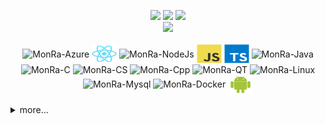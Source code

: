 <!--Hello
<h2><img src="https://emojis.slackmojis.com/emojis/images/1531849430/4246/blob-sunglasses.gif?1531849430" width="30"/> Hi There👋 , I'm MonRá! <img src="https://media.giphy.com/media/12oufCB0MyZ1Go/giphy.gif" width="50"><img src="https://i.giphy.com/9KawrQzIwdAYg.webp" width="50"></h2>
-->

<div>
  </p>
  <div align="center">
   <a href="https://www.facebook.com/ramon.chaib" target="_blank"><img src="https://img.shields.io/badge/-Facebook-%230077B5?style=for-the-badge&logo=facebook&logoColor=white" target="_blank"></a> 
  <a href="https://www.instagram.com/monrapps/" target="_blank"><img src="https://img.shields.io/badge/-Instagram-%23E4405F?style=for-the-badge&logo=instagram&logoColor=white" target="_blank"></a>
  <a href="https://www.linkedin.com/in/ramon-chaib-27007635/" target="_blank"><img src="https://img.shields.io/badge/-LinkedIn-%230077B5?style=for-the-badge&logo=linkedin&logoColor=white" target="_blank"></a>   
</div>

<div align="center">
  <img src="https://i.giphy.com/MM0Jrc8BHKx3y.webp">
</div>
  
 <div style="display: inline_block" align="center"><br>
  <img align="center" alt="MonRa-Azure" height="30" width="40" src="https://cdn.jsdelivr.net/gh/devicons/devicon/icons/azure/azure-original.svg">
  <img align="center" alt="MonRa-React" height="30" width="40" src="https://raw.githubusercontent.com/devicons/devicon/master/icons/react/react-original.svg">
  <img align="center" alt="MonRa-NodeJs" height="30" width="40" src="https://cdn.jsdelivr.net/gh/devicons/devicon/icons/nodejs/nodejs-original.svg">
  <img align="center" alt="MonRa-Js" height="30" width="40" src="https://raw.githubusercontent.com/devicons/devicon/master/icons/javascript/javascript-original.svg">     <img align="center" alt="MonRa-Ts" height="30" width="40" src="https://raw.githubusercontent.com/devicons/devicon/master/icons/typescript/typescript-original.svg">
  <img align="center" alt="MonRa-Java" height="30" width="40" src="https://cdn.jsdelivr.net/gh/devicons/devicon/icons/java/java-original.svg">
  <img align="center" alt="MonRa-C" height="30" width="40" src="https://cdn.jsdelivr.net/gh/devicons/devicon/icons/c/c-original.svg">
  <img align="center" alt="MonRa-CS" height="30" width="40" src="https://cdn.jsdelivr.net/gh/devicons/devicon/icons/csharp/csharp-original.svg">
  <img align="center" alt="MonRa-Cpp" height="30" width="40" src="https://cdn.jsdelivr.net/gh/devicons/devicon/icons/cplusplus/cplusplus-original.svg">
  <img align="center" alt="MonRa-QT" height="30" width="40" src="https://cdn.jsdelivr.net/gh/devicons/devicon/icons/qt/qt-original.svg">
  <img align="center" alt="MonRa-Linux" height="30" width="40" src="https://cdn.jsdelivr.net/gh/devicons/devicon/icons/linux/linux-original.svg">
  <img align="center" alt="MonRa-Mysql" height="30" width="40" src="https://cdn.jsdelivr.net/gh/devicons/devicon/icons/mysql/mysql-original.svg">
  <img align="center" alt="MonRa-Docker" height="30" width="40" src="https://cdn.jsdelivr.net/gh/devicons/devicon/icons/docker/docker-original.svg">  
  <img align="center" alt="MonRa-Android" height="30" width="40" src="https://github.com/devicons/devicon/blob/master/icons/android/android-original.svg">
  
</div>
</a>

</br>
<!--
[![github activity graph](https://activity-graph.herokuapp.com/graph?username=monrapps&theme=chartreuse-dark)](https://github.com/monrapps/)
-->
<div>
<details>
      <summary>more...</summary>
      
<!--
### <img src="https://media.giphy.com/media/VgCDAzcKvsR6OM0uWg/giphy.gif" width="50"> A little more about me...  

```javascript
const monra = {
    pronouns: "He" | "Him",
    code: ["any"],
    askMeAbout: ["any"],
    technologies: {
        backEnd: {
            js: ["any"],
        },
        mobileApp: {
            native: ["Android Development"]
        },
        devOps: ["AWS", "Docker🐳", "Route53", "Nginx"],
        databases: ["mongo", "MySql", "sqlite"],
        misc: ["Firebase", "Socket.IO", "selenium", "open-cv", "php", "SuiteApp"]
    },
    architecture: ["Serverless Architecture", "Progressive web applications", "Single page applications"],
    currentFocus: "Building Robots to ease opertations",
    funFact: "There are two ways to write error-free programs; only the third one works"
};
```
-->

---
<!--START_SECTION:waka-->
![Code Time](http://img.shields.io/badge/Code%20Time-1%2C358%20hrs%2041%20mins-blue)

![Profile Views](http://img.shields.io/badge/Profile%20Views-0-blue)

![Lines of code](https://img.shields.io/badge/From%20Hello%20World%20I%27ve%20Written-4.9%20million%20lines%20of%20code-blue)

**🐱 My GitHub Data** 

> 📦 79.5 kB Used in GitHub's Storage 
 > 
> 🏆 5,018 Contributions in the Year 2025
 > 
> 🚫 Not Opted to Hire
 > 
> 📜 25 Public Repositories 
 > 
> 🔑 23 Private Repositories 
 > 
**I'm an Early 🐤** 

```text
🌞 Morning                9640 commits        ████████░░░░░░░░░░░░░░░░░   31.24 % 
🌆 Daytime                12877 commits       ██████████░░░░░░░░░░░░░░░   41.73 % 
🌃 Evening                4255 commits        ███░░░░░░░░░░░░░░░░░░░░░░   13.79 % 
🌙 Night                  4084 commits        ███░░░░░░░░░░░░░░░░░░░░░░   13.24 % 
```
📅 **I'm Most Productive on Thursday** 

```text
Monday                   5665 commits        █████░░░░░░░░░░░░░░░░░░░░   18.36 % 
Tuesday                  5802 commits        █████░░░░░░░░░░░░░░░░░░░░   18.80 % 
Wednesday                5914 commits        █████░░░░░░░░░░░░░░░░░░░░   19.17 % 
Thursday                 6633 commits        █████░░░░░░░░░░░░░░░░░░░░   21.50 % 
Friday                   4273 commits        ███░░░░░░░░░░░░░░░░░░░░░░   13.85 % 
Saturday                 1480 commits        █░░░░░░░░░░░░░░░░░░░░░░░░   04.80 % 
Sunday                   1089 commits        █░░░░░░░░░░░░░░░░░░░░░░░░   03.53 % 
```


📊 **This Week I Spent My Time On** 

```text
🕑︎ Time Zone: America/Sao_Paulo

💬 Programming Languages: 
Bash                     1 hr 57 mins        ████████████░░░░░░░░░░░░░   47.34 % 
Other                    58 mins             ██████░░░░░░░░░░░░░░░░░░░   23.59 % 
Markdown                 26 mins             ███░░░░░░░░░░░░░░░░░░░░░░   10.80 % 
JavaScript               16 mins             ██░░░░░░░░░░░░░░░░░░░░░░░   06.71 % 
Text                     9 mins              █░░░░░░░░░░░░░░░░░░░░░░░░   03.79 % 

🔥 Editors: 
Cursor                   3 hrs 55 mins       ████████████████████████░   94.95 % 
VS Code                  12 mins             █░░░░░░░░░░░░░░░░░░░░░░░░   05.05 % 

🐱‍💻 Projects: 
gww-v6i_jiga             1 hr 23 mins        ████████░░░░░░░░░░░░░░░░░   33.54 % 
gww-v6i                  53 mins             █████░░░░░░░░░░░░░░░░░░░░   21.54 % 
upgrade                  43 mins             ████░░░░░░░░░░░░░░░░░░░░░   17.73 % 
nlm-gww-watcher          32 mins             ███░░░░░░░░░░░░░░░░░░░░░░   13.18 % 
buildroot                22 mins             ██░░░░░░░░░░░░░░░░░░░░░░░   08.97 % 

💻 Operating System: 
WSL                      3 hrs 55 mins       ████████████████████████░   94.95 % 
Windows                  12 mins             █░░░░░░░░░░░░░░░░░░░░░░░░   05.05 % 
```

**I Mostly Code in C++** 

```text
C                        17 repos            ████░░░░░░░░░░░░░░░░░░░░░   17.89 % 
Python                   13 repos            ███░░░░░░░░░░░░░░░░░░░░░░   13.68 % 
JavaScript               10 repos            ███░░░░░░░░░░░░░░░░░░░░░░   10.53 % 
Shell                    7 repos             ██░░░░░░░░░░░░░░░░░░░░░░░   07.37 % 
HTML                     6 repos             ██░░░░░░░░░░░░░░░░░░░░░░░   06.32 % 
```



**Timeline**

![Lines of Code chart](https://raw.githubusercontent.com/monrapps/monrapps/master/assets/bar_graph.png)


 Last Updated on 28/10/2025 10:08:45 UTC
<!--END_SECTION:waka-->
